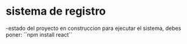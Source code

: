 <h1> sistema de registro</h1>
-estado del proyecto en construccion
para ejecutar el sistema, debes poner:
´´npm install react´´
